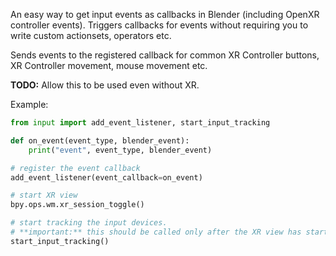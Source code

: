 An easy way to get input events as callbacks in Blender (including OpenXR controller events). Triggers callbacks for events without requiring you to write custom actionsets, operators etc.

Sends events to the registered callback for common XR Controller buttons, XR Controller movement, mouse movement etc.

**TODO:** Allow this to be used even without XR.

Example:
```py
from input import add_event_listener, start_input_tracking

def on_event(event_type, blender_event):
    print("event", event_type, blender_event)

# register the event callback
add_event_listener(event_callback=on_event)

# start XR view
bpy.ops.wm.xr_session_toggle()

# start tracking the input devices.
# **important:** this should be called only after the XR view has started!
start_input_tracking()
```